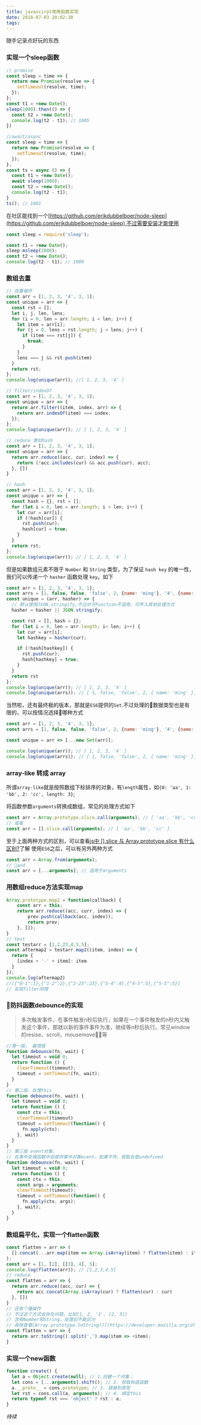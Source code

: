 ```yaml
---
title: javascirpt常用函数实现
date: 2018-07-03 20:02:30
tags:
---
```

随手记录点好玩的东西
### 实现一个sleep函数

```js
// promise
const sleep = time => {
  return new Promise(resolve => {
    setTimeout(resolve, time);
  });
};
const t1 = +new Date();
sleep(1000).then(() => {
  const t2 = +new Date();
  console.log(t2 - t1); // 1005
})
```
```js
//await/async
const sleep = time => {
  return new Promise(resolve => {
    setTimeout(resolve, time);
  });
};
const ts = async () => {
  const t1 = +new Date();
  await sleep(1000);
  const t2 = +new Date();
  console.log(t2 - t1);
}
ts(); // 1001
```
在社区能找到一个[https://github.com/erikdubbelboer/node-sleep](https://github.com/erikdubbelboer/node-sleep),不过需要安装才能使用

```js
const sleep = require('sleep');

const t1 = +new Date();
sleep.msleep(1000);
const t2 = +new Date();
console.log(t2 - t1); // 1000
```

### 数组去重

```js
// 双重循环
const arr = [1, 2, 3, '4', 3, 1];
const unique = arr => {
  const rst = [];
  let i, j, len, lens;
  for (i = 0, len = arr.length; i < len; i++) {
    let item = arr[i];
    for (j = 0, lens = rst.length; j < lens; j++) {
      if (item === rst[j]) {
        break;
      }
    }
    lens === j && rst.push(item)
  }
  return rst;
};
console.log(unique(arr)); //[ 1, 2, 3, '4' ]
```
```js
// filter/indexOf
const arr = [1, 2, 3, '4', 3, 1];
const unique = arr => {
  return arr.filter((item, index, arr) => {
    return arr.indexOf(item) === index;
  });
};
console.log(unique(arr)); // [ 1, 2, 3, '4' ]
```
```js
// reduce 类似hash
const arr = [1, 2, 3, '4', 3, 1];
const unique = arr => {
  return arr.reduce((acc, cur, index) => {
    return (!acc.includes(cur) && acc.push(cur), acc);
  }, [])
}
```
```js
// hash
const arr = [1, 2, 3, '4', 3, 1];
const unique = arr => {
  const hash = {}, rst = [];
  for (let i = 0, len = arr.length; i < len; i++) {
    let cur = arr[i];
    if (!hash[cur]) {
      rst.push(cur);
      hash[cur] = true;
    }
  }
  return rst;
};
console.log(unique(arr)); // [ 1, 2, 3, '4' ]
```
但是如果数组元素不限于 `Number` 和 `String` 类型，为了保证 `hash key` 的唯一性，我们可以传递一个 `hasher` 函数处理 `key`。如下

```js
const arr = [1, 2, 3, '4', 3, 1];
const arrs = [1, false, false, 'false', 2, {name: 'ming'}, '4', {name: 'ming'}, 1];
const unique = (arr, hasher) => {
  // 默认使用JSON.stringify,不过对于Function不适用，可传入其他处理方式
  hasher = hasher || JSON.stringify;

  const rst = [], hash = {};
  for (let i = 0, len = arr.length; i< len; i++) {
    let cur = arr[i];
    let hashkey = hasher(cur);

    if (!hash[hashkey]) {
      rst.push(cur);
      hash[hashkey] = true;
    }
  }
  return rst
};
console.log(unique(arr)); // [ 1, 2, 3, '4' ]
console.log(unique(arrs)); // [ 1, false, 'false', 2, { name: 'ming' }, '4' ]
```
当然啦，还有最终极的版本，那就是`ES6`提供的`Set`.不过处理的数据类型也是有限的，可以按情况选择哪种方式
```js
const arr = [1, 2, 3, '4', 3, 1];
const arrs = [1, false, false, 'false', 2, {name: 'ming'}, '4', {name: 'ming'}, 1];

const unique = arr => [...new Set(arr)];

console.log(unique(arr)); // [ 1, 2, 3, '4' ]
console.log(unique(arrs)); // [ 1, false, 'false', 2, { name: 'ming' }, '4', { name: 'ming' } ] 不符合预期
```
### array-like 转成 array
所谓`array-like`就是按照数组下标排序的对象，有`length`属性，如`{0: 'aa', 1: 'bb', 2: 'cc', length: 3}`;

将函数参数`arguments`转换成数组，常见的处理方式如下
```js
const arr = Array.prototype.slice.call(arguments); // [ 'aa', 'bb', 'cc' ]
// 或者
const arr = [].slice.call(arguments); // [ 'aa', 'bb', 'cc' ]
```
至于上面两种方式的区别，可以查看[js中 [].slice 与 Array.prototype.slice 有什么区别?](https://www.zhihu.com/question/46724226)了解
使用`ES6`之后，可以有另外两种方式
```js
const arr = Array.from(arguments);
// and
const arr = [...arguments]; // 适用于arguments
```

### 用数组reduce方法实现map
```js
Array.prototype.map2 = function(callback) {
    const arr = this;
    return arr.reduce((acc, curr, index) => {
        prev.push(callback(acc, index));
        return prev;
    }, []);
}
// test
const testarr = [1,2,23,4,5,5];
const aftermap2 = testarr.map2((item, index) => {
  return {
    [index + '-' + item]: item
  }
});
console.log(aftermap2)
//[{"0-1":1},{"1-2":2},{"2-23":23},{"3-4":4},{"4-5":5},{"5-5":5}]
// 实现filter同理
```

### 防抖函数debounce的实现

> 多次触发事件，在事件触发n秒后执行，如果在一个事件触发的n秒内又触发这个事件，那就以新的事件事件为准，继续等n秒后执行。常见window的resise，scroll，mousemove等

```js
//第一版， 最简版
function debounce(fn, wait) {
  let timeout = void 0;
  return function () {
    clearTimeout(timeout);
    timeout = setTimeout(fn, wait);
  }
}
// 第二版，处理this
function debounce(fn, wait) {
  let timeout = void 0;
  return function () {
    const ctx = this;
    clearTimeout(timeout)
    timeout = setTimeout(function() {
      fn.apply(ctx);
    }, wait)
  }
}
// 第三版 event对象，
// 在事件处理函数中会提供事件对象event，如果不传，获取会是undefined
function debounce(fn, wait) {
  let timeout = void 0;
  return function () {
    const ctx = this;
    const args = arguments;
    clearTimeout(timeout);
    timeout = setTimeout(function() {
      fn.apply(ctx, args);
    }, wait);
  }
}
```
### 数组扁平化，实现一个flatten函数
```js
const flatten = arr => (
  [].concat(...arr.map(item => Array.isArray(item) ? flatten(item) : item))
);
const arr = [1, [2], [[3], 4], 5];
console.log(flatten(arr)); // [1,2,3,4,5]
// reduce
const flatten = arr => {
  return arr.reduce((acc, cur) => {
    return acc.concat(Array.isArray(cur) ? flatten(cur) : cur)
  }, [])
}
// 还有个骚操作
// 不过这个方式会存在问题，比如[1, 2, '3', [2, 3]]
// 含有Number和String，处理后不能区分
// 具体查看[Array.prototype.toString()](https://developer.mozilla.org/zh-CN/docs/Web/JavaScript/Reference/Global_Objects/Array/toString)
const flatten = arr => {
  return arr.toString().split(',').map(item => +item);
}
```

### 实现一个new函数
```js
function create() {
  let a = Object.create(null); // 1.创建一个对象；
  let cons = [...arguments].shift(); // 2. 获取构造函数
  a.__proto__ = cons.prototype; // 3. 链接到原型
  let rst = cons.call(a, arguments); // 4. 绑定this
  return typeof rst === 'object' ? rst : a;
}
```
_待续_